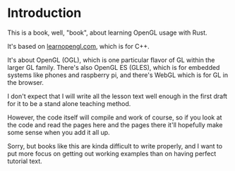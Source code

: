 # Introduction

This is a book, well, "book", about learning OpenGL usage with Rust.

It's based on [learnopengl.com](https://learnopengl.com/), which is for C++.

It's about OpenGL (OGL), which is one particular flavor of GL within the larger
GL family. There's also OpenGL ES (GLES), which is for embedded systems like
phones and raspberry pi, and there's WebGL which is for GL in the browser.

I don't expect that I will write all the lesson text well enough
in the first draft for it to be a stand alone teaching method.

However, the code itself will compile and work of course, so if you
look at the code and read the pages here and the pages there it'll hopefully
make some sense when you add it all up.

Sorry, but books like this are kinda difficult to write properly, 
and I want to put more focus on getting out working examples than on
having perfect tutorial text.
